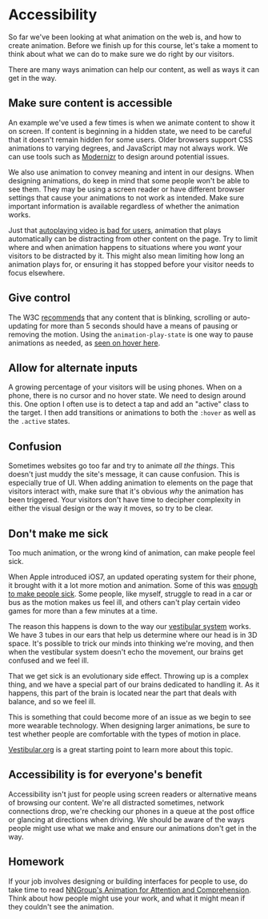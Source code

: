 # Accessibility

So far we've been looking at what animation on the web is, and how to create animation. Before we finish up for this course, let's take a moment to think about what we can do to make sure we do right by our visitors.

There are many ways animation can help our content, as well as ways it can get in the way.

## Make sure content is accessible

An example we've used a few times is when we animate content to show it on screen. If content is beginning in a hidden state, we need to be careful that it doesn't remain hidden for some users. Older browsers support CSS animations to varying degrees, and JavaScript may not always work. We can use tools such as [Modernizr](http://modernizr.com/) to design around potential issues.

We also use animation to convey meaning and intent in our designs. When designing animations, do keep in mind that some people won't be able to see them. They may be using a screen reader or have different browser settings that cause your animations to not work as intended. Make sure important information is available regardless of whether the animation works.

Just that [autoplaying video is bad for users](http://www.punkchip.com/autoplay-is-bad-for-all-users/), animation that plays automatically can be distracting from other content on the page. Try to limit where and when animation happens to situations where you _want_ your visitors to be distracted by it. This might also mean limiting how long an animation plays for, or ensuring it has stopped before your visitor needs to focus elsewhere.

## Give control

The W3C [recommends](http://www.w3.org/TR/2008/REC-WCAG20-20081211/#time-limits-pause) that any content that is blinking, scrolling or auto-updating for more than 5 seconds should have a means of pausing or removing the motion. Using the `animation-play-state` is one way to pause animations as needed, as [seen on hover here](http://codepen.io/donovanh/pen/LEwedW).

## Allow for alternate inputs

A growing percentage of your visitors will be using phones. When on a phone, there is no cursor and no hover state. We need to design around this. One option I often use is to detect a tap and add an "active" class to the target. I then add transitions or animations to both the `:hover` as well as the `.active` states.

## Confusion

Sometimes websites go too far and try to animate _all the things_. This doesn't just muddy the site's message, it can cause confusion. This is especially true of UI. When adding animation to elements on the page that visitors interact with, make sure that it's obvious _why_ the animation has been triggered. Your visitors don't have time to decipher complexity in either the visual design or the way it moves, so try to be clear.

## Don't make me sick

Too much animation, or the wrong kind of animation, can make people feel sick.

When Apple introduced iOS7, an updated operating system for their phone, it brought with it a lot more motion and animation. Some of this was [enough to make people sick](http://reverttosaved.com/2013/09/28/why-ios-7-is-making-some-users-sick/). Some people, like myself, struggle to read in a car or bus as the motion makes us feel ill, and others can't play certain video games for more than a few minutes at a time.

The reason this happens is down to the way our [vestibular system](https://www.youtube.com/watch?v=dSHnGO9qGsE) works. We have 3 tubes in our ears that help us determine where our head is in 3D space. It's possible to trick our minds into thinking we're moving, and then when the vestibular system doesn't echo the movement, our brains get confused and we feel ill.

That we get sick is an evolutionary side effect. Throwing up is a complex thing, and we have a special part of our brains dedicated to handling it. As it happens, this part of the brain is located near the part that deals with balance, and so we feel ill.

This is something that could become more of an issue as we begin to see more wearable technology. When designing larger animations, be sure to test whether people are comfortable with the types of motion in place.

[Vestibular.org](http://vestibular.org/understanding-vestibular-disorder) is a great starting point to learn more about this topic.

## Accessibility is for everyone's benefit

Accessibility isn't just for people using screen readers or alternative means of browsing our content. We're all distracted sometimes, network connections drop, we're checking our phones in a queue at the post office or glancing at directions when driving. We should be aware of the ways people might use what we make and ensure our animations don't get in the way.

## Homework

If your job involves designing or building interfaces for people to use, do take time to read [NNGroup's Animation for Attention and Comprehension](http://www.nngroup.com/articles/animation-usability/). Think about how people might use your work, and what it might mean if they couldn't see the animation.
